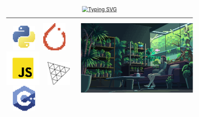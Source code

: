 <div align="center">
  <a href="https://git.io/typing-svg"><img src="https://readme-typing-svg.herokuapp.com?font=Fira+Code&pause=1000&center=true&vCenter=true&width=435&lines=Hey+Greetings!;Welcome+to+my+place!!;" alt="Typing SVG" /></a>
  <hr>
</div>
<img align="right" src="https://github.com/Jorgelzn/Jorgelzn/blob/main/media/myplace.gif" align="center" width="60%"/>
<div>
  <div align="left">
    &emsp;
    <img src="https://github.com/Jorgelzn/Jorgelzn/blob/main/media/python.png?raw=true" width="60vw"/>
    &emsp;
    <img src="https://github.com/Jorgelzn/Jorgelzn/blob/main/media/pytorch.png?raw=true" width="60vw"/>
  </div>
  <div align="left">
    <img src="https://github.com/Jorgelzn/Jorgelzn/blob/main/media/js.png?raw=true" width="90vw"/>
    &emsp;
    <img src="https://github.com/Jorgelzn/Jorgelzn/blob/main/media/three.png?raw=true" width="60vw"/>
  </div>
  <div align="left">
    &emsp;
    <img src="https://github.com/Jorgelzn/Jorgelzn/blob/main/media/c++.png?raw=true" width="60vw"/>
  </div>
</div>





